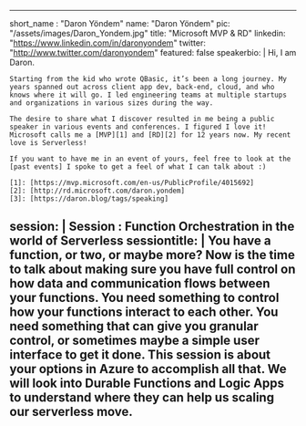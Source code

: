 ---

short_name : "Daron Yöndem"
name: "Daron Yöndem"
pic: "/assets/images/Daron_Yondem.jpg"
title: "Microsoft MVP & RD"
linkedin: "https://www.linkedin.com/in/daronyondem"
twitter: "http://www.twitter.com/daronyondem"
featured: false
speakerbio: |
    Hi, I am Daron.

    Starting from the kid who wrote QBasic, it’s been a long journey. My years spanned out across client app dev, back-end, cloud, and who knows where it will go. I led engineering teams at multiple startups and organizations in various sizes during the way.

    The desire to share what I discover resulted in me being a public speaker in various events and conferences. I figured I love it! Microsoft calls me a [MVP][1] and [RD][2] for 12 years now. My recent love is Serverless!

    If you want to have me in an event of yours, feel free to look at the [past events] I spoke to get a feel of what I can talk about :)

    [1]: [https://mvp.microsoft.com/en-us/PublicProfile/4015692]
    [2]: [http://rd.microsoft.com/daron.yondem]
    [3]: [https://daron.blog/tags/speaking]

session: |
    **Session :  Function Orchestration in the world of Serverless**
sessiontitle: |
    You have a function, or two, or maybe more? Now is the time to talk about making sure you have full control on how data and communication flows between your functions. You need something to control how your functions interact to each other. You need something that can give you granular control, or sometimes maybe a simple user interface to get it done. This session is about your options in Azure to accomplish all that. We will look into Durable Functions and Logic Apps to understand where they can help us scaling our serverless move. 
---